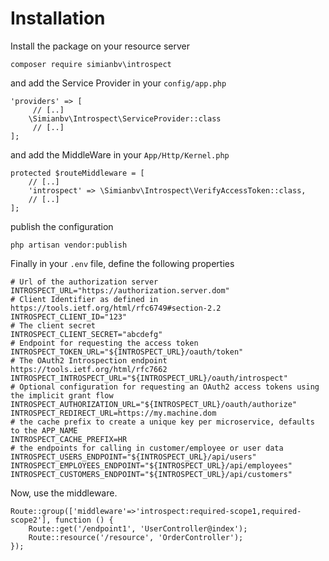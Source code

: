 # Installation

Install the package on your resource server

~~~
composer require simianbv\introspect
~~~

and add the Service Provider in your `config/app.php`

~~~.php
'providers' => [
     // [..]
    \Simianbv\Introspect\ServiceProvider::class
     // [..]
];
~~~

and add the MiddleWare in your `App/Http/Kernel.php`

~~~.php
protected $routeMiddleware = [
    // [..]
    'introspect' => \Simianbv\Introspect\VerifyAccessToken::class,
    // [..]   
];
~~~  

publish the configuration

~~~
php artisan vendor:publish
~~~

Finally in your `.env` file, define the following properties

~~~.properties
# Url of the authorization server
INTROSPECT_URL="https://authorization.server.dom"
# Client Identifier as defined in https://tools.ietf.org/html/rfc6749#section-2.2
INTROSPECT_CLIENT_ID="123"
# The client secret
INTROSPECT_CLIENT_SECRET="abcdefg"
# Endpoint for requesting the access token
INTROSPECT_TOKEN_URL="${INTROSPECT_URL}/oauth/token"
# The OAuth2 Introspection endpoint https://tools.ietf.org/html/rfc7662
INTROSPECT_INTROSPECT_URL="${INTROSPECT_URL}/oauth/introspect"
# Optional configuration for requesting an OAuth2 access tokens using the implicit grant flow 
INTROSPECT_AUTHORIZATION_URL="${INTROSPECT_URL}/oauth/authorize"
INTROSPECT_REDIRECT_URL=https://my.machine.dom
# the cache prefix to create a unique key per microservice, defaults to the APP_NAME
INTROSPECT_CACHE_PREFIX=HR
# the endpoints for calling in customer/employee or user data
INTROSPECT_USERS_ENDPOINT="${INTROSPECT_URL}/api/users"
INTROSPECT_EMPLOYEES_ENDPOINT="${INTROSPECT_URL}/api/employees"
INTROSPECT_CUSTOMERS_ENDPOINT="${INTROSPECT_URL}/api/customers"
~~~

Now, use the middleware.

~~~.php
Route::group(['middleware'=>'introspect:required-scope1,required-scope2'], function () {
	Route::get('/endpoint1', 'UserController@index');
	Route::resource('/resource', 'OrderController');
});
~~~

